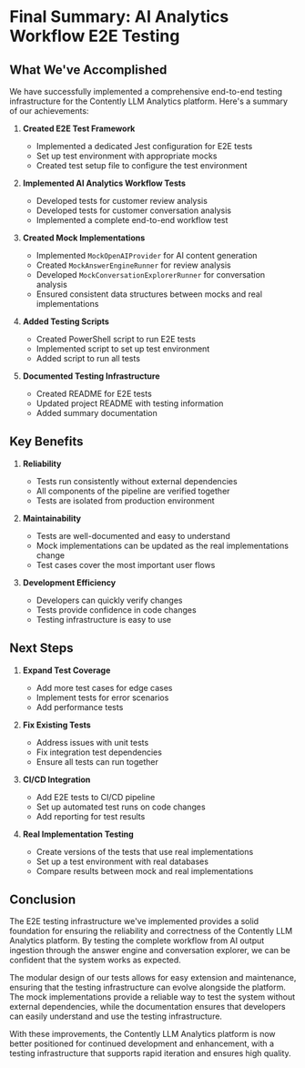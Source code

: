 # Final Summary: AI Analytics Workflow E2E Testing

## What We've Accomplished

We have successfully implemented a comprehensive end-to-end testing infrastructure for the Contently LLM Analytics platform. Here's a summary of our achievements:

1. **Created E2E Test Framework**
   - Implemented a dedicated Jest configuration for E2E tests
   - Set up test environment with appropriate mocks
   - Created test setup file to configure the test environment

2. **Implemented AI Analytics Workflow Tests**
   - Developed tests for customer review analysis
   - Developed tests for customer conversation analysis
   - Implemented a complete end-to-end workflow test

3. **Created Mock Implementations**
   - Implemented `MockOpenAIProvider` for AI content generation
   - Created `MockAnswerEngineRunner` for review analysis
   - Developed `MockConversationExplorerRunner` for conversation analysis
   - Ensured consistent data structures between mocks and real implementations

4. **Added Testing Scripts**
   - Created PowerShell script to run E2E tests
   - Implemented script to set up test environment
   - Added script to run all tests

5. **Documented Testing Infrastructure**
   - Created README for E2E tests
   - Updated project README with testing information
   - Added summary documentation

## Key Benefits

1. **Reliability**
   - Tests run consistently without external dependencies
   - All components of the pipeline are verified together
   - Tests are isolated from production environment

2. **Maintainability**
   - Tests are well-documented and easy to understand
   - Mock implementations can be updated as the real implementations change
   - Test cases cover the most important user flows

3. **Development Efficiency**
   - Developers can quickly verify changes
   - Tests provide confidence in code changes
   - Testing infrastructure is easy to use

## Next Steps

1. **Expand Test Coverage**
   - Add more test cases for edge cases
   - Implement tests for error scenarios
   - Add performance tests

2. **Fix Existing Tests**
   - Address issues with unit tests
   - Fix integration test dependencies
   - Ensure all tests can run together

3. **CI/CD Integration**
   - Add E2E tests to CI/CD pipeline
   - Set up automated test runs on code changes
   - Add reporting for test results

4. **Real Implementation Testing**
   - Create versions of the tests that use real implementations
   - Set up a test environment with real databases
   - Compare results between mock and real implementations

## Conclusion

The E2E testing infrastructure we've implemented provides a solid foundation for ensuring the reliability and correctness of the Contently LLM Analytics platform. By testing the complete workflow from AI output ingestion through the answer engine and conversation explorer, we can be confident that the system works as expected.

The modular design of our tests allows for easy extension and maintenance, ensuring that the testing infrastructure can evolve alongside the platform. The mock implementations provide a reliable way to test the system without external dependencies, while the documentation ensures that developers can easily understand and use the testing infrastructure.

With these improvements, the Contently LLM Analytics platform is now better positioned for continued development and enhancement, with a testing infrastructure that supports rapid iteration and ensures high quality.